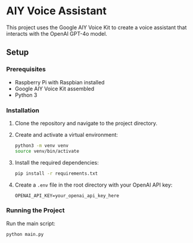# AIY Voice Assistant

This project uses the Google AIY Voice Kit to create a voice assistant that interacts with the OpenAI GPT-4o model.

## Setup

### Prerequisites

- Raspberry Pi with Raspbian installed
- Google AIY Voice Kit assembled
- Python 3

### Installation

1. Clone the repository and navigate to the project directory.

2. Create and activate a virtual environment:

    ```bash
    python3 -m venv venv
    source venv/bin/activate
    ```

3. Install the required dependencies:

    ```bash
    pip install -r requirements.txt
    ```

4. Create a `.env` file in the root directory with your OpenAI API key:

    ```plaintext
    OPENAI_API_KEY=your_openai_api_key_here
    ```

### Running the Project

Run the main script:

```bash
python main.py
